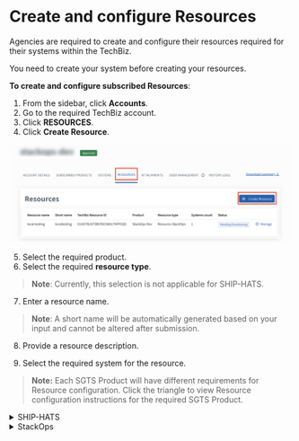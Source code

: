 # Create and configure Resources

Agencies are required to create and configure their resources required for their systems within the TechBiz.

You need to create your system before creating your resources.

**To create and configure subscribed Resources**:

1. From the sidebar, click **Accounts**.
2. Go to the required TechBiz account.
3. Click **RESOURCES**.
4. Click **Create Resource**.

![res](images/create-resource.png)

5. Select the required product.
6. Select the required **resource type**.
> **Note**: Currently, this selection is not applicable for SHIP-HATS.
7. Enter a resource name.

> **Note**: A short name will be automatically generated based on your input and cannot be altered after submission.

8. Provide a resource description.

9. Select the required system for the resource.

> **Note:** Each SGTS Product will have different requirements for Resource configuration. Click the triangle to view Resource configuration instructions for the required SGTS Product.

<details>
  <summary>SHIP-HATS</summary>

10. Click Submit.

![submit-res](images/submit-res.png)

A confirmation message will be displayed.

Go to [Access SHIP-HATS portal](https://docs.developer.tech.gov.sg/docs/ship-hats-portal/access-ship-hats-portal) for a guide to SHIP-HATS portal.

  </details>

<details>
  <summary>StackOps</summary>

10. Specify the required information for your Elastic deployment.

![image](images/stakops-add-prod.png)

| Field name | Description |
| --- | --- |
| **This is a system in production**	| Select this checkbox to indicate if this deployment is for a system that is currently in production. |
| **Cloud Product Provider** | Select your cloud Product provider for the deployment. |
| **Elastic Version Number** | Depending on the selected cloud Product provider, this dropdown lists all the supported versions of ElasticSearch. |
| **Deployment Size**	| Depending on your daily data ingestion rate, choose the required size from the following options. The options are listed in alphabetical order. <br><br>**extra small**<br>**medium**<br>**small**<br>**large** |
| **Sizing Details** | This section is displayed only when you specify the **Deployment Size**. When you select the required size, you can see the **Memory Size (MB)** and **Storage Size (GB)** that will be provisioned for this deployment under Sizing Details. It also displays the **Instance Type** and **Number of Zones** that are available for a particular **Instance**. |


11. Click **Submit**.


12. A success message will be displayed. 


  </details>



